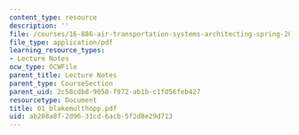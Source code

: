 ```yaml
---
content_type: resource
description: ''
file: /courses/16-886-air-transportation-systems-architecting-spring-2004/ab208a8f2d9631cd6acb5f2d8e29d713_01_blakemulthopp.pdf
file_type: application/pdf
learning_resource_types:
- Lecture Notes
ocw_type: OCWFile
parent_title: Lecture Notes
parent_type: CourseSection
parent_uid: 2c58cdb8-9058-f972-ab1b-c1f056feb427
resourcetype: Document
title: 01_blakemulthopp.pdf
uid: ab208a8f-2d96-31cd-6acb-5f2d8e29d713
---
```

